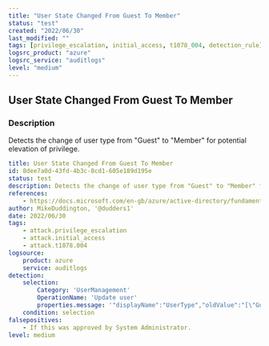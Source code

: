 ```yaml
---
title: "User State Changed From Guest To Member"
status: "test"
created: "2022/06/30"
last_modified: ""
tags: [privilege_escalation, initial_access, t1078_004, detection_rule]
logsrc_product: "azure"
logsrc_service: "auditlogs"
level: "medium"
---
```


## User State Changed From Guest To Member

### Description

Detects the change of user type from "Guest" to "Member" for potential elevation of privilege.

```yml
title: User State Changed From Guest To Member
id: 8dee7a0d-43fd-4b3c-8cd1-605e189d195e
status: test
description: Detects the change of user type from "Guest" to "Member" for potential elevation of privilege.
references:
    - https://docs.microsoft.com/en-gb/azure/active-directory/fundamentals/security-operations-user-accounts#monitoring-external-user-sign-ins
author: MikeDuddington, '@dudders1'
date: 2022/06/30
tags:
    - attack.privilege_escalation
    - attack.initial_access
    - attack.t1078.004
logsource:
    product: azure
    service: auditlogs
detection:
    selection:
        Category: 'UserManagement'
        OperationName: 'Update user'
        properties.message: '"displayName":"UserType","oldValue":"[\"Guest\"]","newValue":"[\"Member\"]"'
    condition: selection
falsepositives:
    - If this was approved by System Administrator.
level: medium

```
